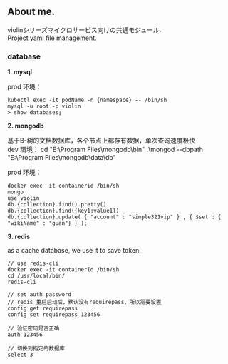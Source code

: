 ## About me.
  
  violinシリーズマイクロサービス向けの共通モジュール.  
  Project yaml file management.

### database

**1. mysql**

  prod 环境：
  
    kubectl exec -it podName -n {namespace} -- /bin/sh
    mysql -u root -p violin
    > show databases;

**2. mongodb**

  基于B-树的文档数据库，各个节点上都存有数据，单次查询速度极快  
  dev 環境：
    cd "E:\Program Files\mongodb\bin"
    .\mongod --dbpath "E:\Program Files\mongodb\data\db"
    
  prod 环境：
  
    docker exec -it containerid /bin/sh
    mongo
    use violin
    db.{collection}.find().pretty()
    db.{collection}.find({key1:value1})
    db.{collection}.update( { "account" : "simple321vip" } , { $set : { "wikiName" : "guan"} } );
    
**3. redis**

  as a cache database, we use it to save token.
  
    // use redis-cli
    docker exec -it containerId /bin/sh
    cd /usr/local/bin/
    redis-cli

    // set auth password
    // redis 重启启动后，默认没有requirepass，所以需要设置
    config get requirepass
    config set requirepass 123456
    
    // 验证密码是否正确
    auth 123456

    // 切换到指定的数据库
    select 3 
  